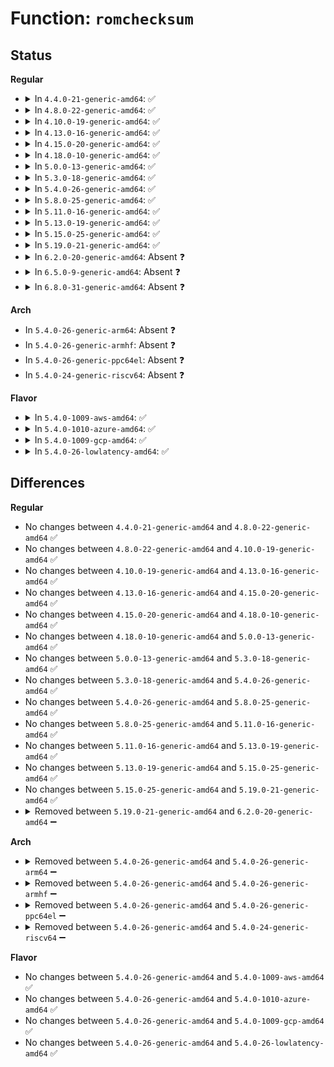 # Function: <code>romchecksum</code>

## Status
<b>Regular</b>
<ul>
<li>
<details>
<summary>In <code>4.4.0-21-generic-amd64</code>: ✅</summary>

```c
int romchecksum(const unsigned char * rom, long unsigned int length)
```

```json
{
  "name": "romchecksum",
  "collision_type": "Unique Static",
  "inline_type": "No",
  "funcs": [
    {
      "addr": 18446744071594995536,
      "name": "romchecksum",
      "external": false,
      "loc": "arch/x86/kernel/probe_roms.c:188",
      "file": "arch/x86/kernel/probe_roms.c",
      "inline": "seen, unknown",
      "caller_inline": [],
      "caller_func": [
        "arch/x86/kernel/probe_roms.c:probe_roms",
        "arch/x86/kernel/probe_roms.c:probe_roms",
        "arch/x86/kernel/probe_roms.c:probe_roms"
      ]
    }
  ],
  "symbols": [
    {
      "addr": 18446744071594995536,
      "name": "romchecksum",
      "section": ".init.text",
      "bind": "STB_LOCAL",
      "size": 131
    }
  ]
}
```
</details>
</li>
<li>
<details>
<summary>In <code>4.8.0-22-generic-amd64</code>: ✅</summary>

```c
int romchecksum(const unsigned char * rom, long unsigned int length)
```

```json
{
  "name": "romchecksum",
  "collision_type": "Unique Static",
  "inline_type": "No",
  "funcs": [
    {
      "addr": 18446744071595159017,
      "name": "romchecksum",
      "external": false,
      "loc": "arch/x86/kernel/probe_roms.c:188",
      "file": "arch/x86/kernel/probe_roms.c",
      "inline": "seen, unknown",
      "caller_inline": [],
      "caller_func": [
        "arch/x86/kernel/probe_roms.c:probe_roms",
        "arch/x86/kernel/probe_roms.c:probe_roms",
        "arch/x86/kernel/probe_roms.c:probe_roms"
      ]
    }
  ],
  "symbols": [
    {
      "addr": 18446744071595159017,
      "name": "romchecksum",
      "section": ".init.text",
      "bind": "STB_LOCAL",
      "size": 131
    }
  ]
}
```
</details>
</li>
<li>
<details>
<summary>In <code>4.10.0-19-generic-amd64</code>: ✅</summary>

```c
int romchecksum(const unsigned char * rom, long unsigned int length)
```

```json
{
  "name": "romchecksum",
  "collision_type": "Unique Static",
  "inline_type": "No",
  "funcs": [
    {
      "addr": 18446744071595401592,
      "name": "romchecksum",
      "external": false,
      "loc": "arch/x86/kernel/probe_roms.c:188",
      "file": "arch/x86/kernel/probe_roms.c",
      "inline": "seen, unknown",
      "caller_inline": [],
      "caller_func": [
        "arch/x86/kernel/probe_roms.c:probe_roms",
        "arch/x86/kernel/probe_roms.c:probe_roms",
        "arch/x86/kernel/probe_roms.c:probe_roms"
      ]
    }
  ],
  "symbols": [
    {
      "addr": 18446744071595401592,
      "name": "romchecksum",
      "section": ".init.text",
      "bind": "STB_LOCAL",
      "size": 131
    }
  ]
}
```
</details>
</li>
<li>
<details>
<summary>In <code>4.13.0-16-generic-amd64</code>: ✅</summary>

```c
int romchecksum(const unsigned char * rom, long unsigned int length)
```

```json
{
  "name": "romchecksum",
  "collision_type": "Unique Static",
  "inline_type": "No",
  "funcs": [
    {
      "addr": 18446744071596321028,
      "name": "romchecksum",
      "external": false,
      "loc": "arch/x86/kernel/probe_roms.c:188",
      "file": "arch/x86/kernel/probe_roms.c",
      "inline": "seen, unknown",
      "caller_inline": [],
      "caller_func": [
        "arch/x86/kernel/probe_roms.c:probe_roms",
        "arch/x86/kernel/probe_roms.c:probe_roms",
        "arch/x86/kernel/probe_roms.c:probe_roms"
      ]
    }
  ],
  "symbols": [
    {
      "addr": 18446744071596321028,
      "name": "romchecksum",
      "section": ".init.text",
      "bind": "STB_LOCAL",
      "size": 134
    }
  ]
}
```
</details>
</li>
<li>
<details>
<summary>In <code>4.15.0-20-generic-amd64</code>: ✅</summary>

```c
int romchecksum(const unsigned char * rom, long unsigned int length)
```

```json
{
  "name": "romchecksum",
  "collision_type": "Unique Static",
  "inline_type": "No",
  "funcs": [
    {
      "addr": 18446744071602638972,
      "name": "romchecksum",
      "external": false,
      "loc": "arch/x86/kernel/probe_roms.c:189",
      "file": "arch/x86/kernel/probe_roms.c",
      "inline": "seen, unknown",
      "caller_inline": [],
      "caller_func": [
        "arch/x86/kernel/probe_roms.c:probe_roms",
        "arch/x86/kernel/probe_roms.c:probe_roms",
        "arch/x86/kernel/probe_roms.c:probe_roms"
      ]
    }
  ],
  "symbols": [
    {
      "addr": 18446744071602638972,
      "name": "romchecksum",
      "section": ".init.text",
      "bind": "STB_LOCAL",
      "size": 134
    }
  ]
}
```
</details>
</li>
<li>
<details>
<summary>In <code>4.18.0-10-generic-amd64</code>: ✅</summary>

```c
int romchecksum(const unsigned char * rom, long unsigned int length)
```

```json
{
  "name": "romchecksum",
  "collision_type": "Unique Static",
  "inline_type": "No",
  "funcs": [
    {
      "addr": 18446744071602808634,
      "name": "romchecksum",
      "external": false,
      "loc": "arch/x86/kernel/probe_roms.c:189",
      "file": "arch/x86/kernel/probe_roms.c",
      "inline": "seen, unknown",
      "caller_inline": [],
      "caller_func": [
        "arch/x86/kernel/probe_roms.c:probe_roms",
        "arch/x86/kernel/probe_roms.c:probe_roms",
        "arch/x86/kernel/probe_roms.c:probe_roms"
      ]
    }
  ],
  "symbols": [
    {
      "addr": 18446744071602808634,
      "name": "romchecksum",
      "section": ".init.text",
      "bind": "STB_LOCAL",
      "size": 134
    }
  ]
}
```
</details>
</li>
<li>
<details>
<summary>In <code>5.0.0-13-generic-amd64</code>: ✅</summary>

```c
int romchecksum(const unsigned char * rom, long unsigned int length)
```

```json
{
  "name": "romchecksum",
  "collision_type": "Unique Static",
  "inline_type": "No",
  "funcs": [
    {
      "addr": 18446744071604603676,
      "name": "romchecksum",
      "external": false,
      "loc": "arch/x86/kernel/probe_roms.c:189",
      "file": "arch/x86/kernel/probe_roms.c",
      "inline": "seen, unknown",
      "caller_inline": [],
      "caller_func": [
        "arch/x86/kernel/probe_roms.c:probe_roms",
        "arch/x86/kernel/probe_roms.c:probe_roms",
        "arch/x86/kernel/probe_roms.c:probe_roms"
      ]
    }
  ],
  "symbols": [
    {
      "addr": 18446744071604603676,
      "name": "romchecksum",
      "section": ".init.text",
      "bind": "STB_LOCAL",
      "size": 134
    }
  ]
}
```
</details>
</li>
<li>
<details>
<summary>In <code>5.3.0-18-generic-amd64</code>: ✅</summary>

```c
int romchecksum(const unsigned char * rom, long unsigned int length)
```

```json
{
  "name": "romchecksum",
  "collision_type": "Unique Static",
  "inline_type": "No",
  "funcs": [
    {
      "addr": 18446744071604699280,
      "name": "romchecksum",
      "external": false,
      "loc": "arch/x86/kernel/probe_roms.c:189",
      "file": "arch/x86/kernel/probe_roms.c",
      "inline": "seen, unknown",
      "caller_inline": [],
      "caller_func": [
        "arch/x86/kernel/probe_roms.c:probe_roms",
        "arch/x86/kernel/probe_roms.c:probe_roms",
        "arch/x86/kernel/probe_roms.c:probe_roms"
      ]
    }
  ],
  "symbols": [
    {
      "addr": 18446744071604699280,
      "name": "romchecksum",
      "section": ".init.text",
      "bind": "STB_LOCAL",
      "size": 127
    }
  ]
}
```
</details>
</li>
<li>
<details>
<summary>In <code>5.4.0-26-generic-amd64</code>: ✅</summary>

```c
int romchecksum(const unsigned char * rom, long unsigned int length)
```

```json
{
  "name": "romchecksum",
  "collision_type": "Unique Static",
  "inline_type": "No",
  "funcs": [
    {
      "addr": 18446744071604711666,
      "name": "romchecksum",
      "external": false,
      "loc": "arch/x86/kernel/probe_roms.c:189",
      "file": "arch/x86/kernel/probe_roms.c",
      "inline": "seen, unknown",
      "caller_inline": [],
      "caller_func": [
        "arch/x86/kernel/probe_roms.c:probe_roms",
        "arch/x86/kernel/probe_roms.c:probe_roms",
        "arch/x86/kernel/probe_roms.c:probe_roms"
      ]
    }
  ],
  "symbols": [
    {
      "addr": 18446744071604711666,
      "name": "romchecksum",
      "section": ".init.text",
      "bind": "STB_LOCAL",
      "size": 127
    }
  ]
}
```
</details>
</li>
<li>
<details>
<summary>In <code>5.8.0-25-generic-amd64</code>: ✅</summary>

```c
int romchecksum(const unsigned char * rom, long unsigned int length)
```

```json
{
  "name": "romchecksum",
  "collision_type": "Unique Static",
  "inline_type": "No",
  "funcs": [
    {
      "addr": 18446744071609058159,
      "name": "romchecksum",
      "external": false,
      "loc": "arch/x86/kernel/probe_roms.c:189",
      "file": "arch/x86/kernel/probe_roms.c",
      "inline": "seen, unknown",
      "caller_inline": [],
      "caller_func": [
        "arch/x86/kernel/probe_roms.c:probe_roms",
        "arch/x86/kernel/probe_roms.c:probe_roms",
        "arch/x86/kernel/probe_roms.c:probe_roms"
      ]
    }
  ],
  "symbols": [
    {
      "addr": 18446744071609058159,
      "name": "romchecksum",
      "section": ".init.text",
      "bind": "STB_LOCAL",
      "size": 127
    }
  ]
}
```
</details>
</li>
<li>
<details>
<summary>In <code>5.11.0-16-generic-amd64</code>: ✅</summary>

```c
int romchecksum(const unsigned char * rom, long unsigned int length)
```

```json
{
  "name": "romchecksum",
  "collision_type": "Unique Static",
  "inline_type": "No",
  "funcs": [
    {
      "addr": 18446744071612121519,
      "name": "romchecksum",
      "external": false,
      "loc": "arch/x86/kernel/probe_roms.c:189",
      "file": "arch/x86/kernel/probe_roms.c",
      "inline": "seen, unknown",
      "caller_inline": [],
      "caller_func": [
        "arch/x86/kernel/probe_roms.c:probe_roms",
        "arch/x86/kernel/probe_roms.c:probe_roms",
        "arch/x86/kernel/probe_roms.c:probe_roms"
      ]
    }
  ],
  "symbols": [
    {
      "addr": 18446744071612121519,
      "name": "romchecksum",
      "section": ".init.text",
      "bind": "STB_LOCAL",
      "size": 127
    }
  ]
}
```
</details>
</li>
<li>
<details>
<summary>In <code>5.13.0-19-generic-amd64</code>: ✅</summary>

```c
int romchecksum(const unsigned char * rom, long unsigned int length)
```

```json
{
  "name": "romchecksum",
  "collision_type": "Unique Static",
  "inline_type": "No",
  "funcs": [
    {
      "addr": 18446744071614261594,
      "name": "romchecksum",
      "external": false,
      "loc": "arch/x86/kernel/probe_roms.c:189",
      "file": "arch/x86/kernel/probe_roms.c",
      "inline": "seen, unknown",
      "caller_inline": [],
      "caller_func": [
        "arch/x86/kernel/probe_roms.c:probe_roms",
        "arch/x86/kernel/probe_roms.c:probe_roms",
        "arch/x86/kernel/probe_roms.c:probe_roms"
      ]
    }
  ],
  "symbols": [
    {
      "addr": 18446744071614261594,
      "name": "romchecksum",
      "section": ".init.text",
      "bind": "STB_LOCAL",
      "size": 127
    }
  ]
}
```
</details>
</li>
<li>
<details>
<summary>In <code>5.15.0-25-generic-amd64</code>: ✅</summary>

```c
int romchecksum(const unsigned char * rom, long unsigned int length)
```

```json
{
  "name": "romchecksum",
  "collision_type": "Unique Static",
  "inline_type": "No",
  "funcs": [
    {
      "addr": 18446744071615182720,
      "name": "romchecksum",
      "external": false,
      "loc": "arch/x86/kernel/probe_roms.c:189",
      "file": "arch/x86/kernel/probe_roms.c",
      "inline": "seen, unknown",
      "caller_inline": [],
      "caller_func": [
        "arch/x86/kernel/probe_roms.c:probe_roms",
        "arch/x86/kernel/probe_roms.c:probe_roms",
        "arch/x86/kernel/probe_roms.c:probe_roms"
      ]
    }
  ],
  "symbols": [
    {
      "addr": 18446744071615182720,
      "name": "romchecksum",
      "section": ".init.text",
      "bind": "STB_LOCAL",
      "size": 127
    }
  ]
}
```
</details>
</li>
<li>
<details>
<summary>In <code>5.19.0-21-generic-amd64</code>: ✅</summary>

```c
int romchecksum(const unsigned char * rom, long unsigned int length)
```

```json
{
  "name": "romchecksum",
  "collision_type": "Unique Static",
  "inline_type": "No",
  "funcs": [
    {
      "addr": 18446744071616948971,
      "name": "romchecksum",
      "external": false,
      "loc": "arch/x86/kernel/probe_roms.c:190",
      "file": "arch/x86/kernel/probe_roms.c",
      "inline": "seen, unknown",
      "caller_inline": [],
      "caller_func": [
        "arch/x86/kernel/probe_roms.c:probe_roms",
        "arch/x86/kernel/probe_roms.c:probe_roms",
        "arch/x86/kernel/probe_roms.c:probe_roms"
      ]
    }
  ],
  "symbols": [
    {
      "addr": 18446744071616948971,
      "name": "romchecksum",
      "section": ".init.text",
      "bind": "STB_LOCAL",
      "size": 143
    }
  ]
}
```
</details>
</li>
<li>
<details>
<summary>In <code>6.2.0-20-generic-amd64</code>: Absent ❓</summary>

```json
{
  "name": "romchecksum",
  "collision_type": "Unique Static",
  "inline_type": "Full",
  "funcs": [
    {
      "addr": 18446744071627559526,
      "name": "romchecksum",
      "external": false,
      "loc": "arch/x86/kernel/probe_roms.c:190",
      "file": "arch/x86/kernel/probe_roms.c",
      "inline": "not declared, inlined",
      "caller_inline": [
        "arch/x86/kernel/probe_roms.c:probe_roms",
        "arch/x86/kernel/probe_roms.c:probe_roms",
        "arch/x86/kernel/probe_roms.c:probe_roms"
      ],
      "caller_func": []
    }
  ],
  "symbols": []
}
```
</details>
</li>
<li>
<details>
<summary>In <code>6.5.0-9-generic-amd64</code>: Absent ❓</summary>

```json
{
  "name": "romchecksum",
  "collision_type": "Unique Static",
  "inline_type": "Full",
  "funcs": [
    {
      "addr": 18446744071619308866,
      "name": "romchecksum",
      "external": false,
      "loc": "arch/x86/kernel/probe_roms.c:190",
      "file": "arch/x86/kernel/probe_roms.c",
      "inline": "not declared, inlined",
      "caller_inline": [
        "arch/x86/kernel/probe_roms.c:probe_roms",
        "arch/x86/kernel/probe_roms.c:probe_roms",
        "arch/x86/kernel/probe_roms.c:probe_roms"
      ],
      "caller_func": []
    }
  ],
  "symbols": []
}
```
</details>
</li>
<li>
<details>
<summary>In <code>6.8.0-31-generic-amd64</code>: Absent ❓</summary>

```json
{
  "name": "romchecksum",
  "collision_type": "Unique Static",
  "inline_type": "Full",
  "funcs": [
    {
      "addr": 18446744071621601890,
      "name": "romchecksum",
      "external": false,
      "loc": "arch/x86/kernel/probe_roms.c:190",
      "file": "arch/x86/kernel/probe_roms.c",
      "inline": "not declared, inlined",
      "caller_inline": [
        "arch/x86/kernel/probe_roms.c:probe_roms",
        "arch/x86/kernel/probe_roms.c:probe_roms",
        "arch/x86/kernel/probe_roms.c:probe_roms"
      ],
      "caller_func": []
    }
  ],
  "symbols": []
}
```
</details>
</li>
</ul>
<b>Arch</b>
<ul>
<li>
In <code>5.4.0-26-generic-arm64</code>: Absent ❓
</li>
<li>
In <code>5.4.0-26-generic-armhf</code>: Absent ❓
</li>
<li>
In <code>5.4.0-26-generic-ppc64el</code>: Absent ❓
</li>
<li>
In <code>5.4.0-24-generic-riscv64</code>: Absent ❓
</li>
</ul>
<b>Flavor</b>
<ul>
<li>
<details>
<summary>In <code>5.4.0-1009-aws-amd64</code>: ✅</summary>

```c
int romchecksum(const unsigned char * rom, long unsigned int length)
```

```json
{
  "name": "romchecksum",
  "collision_type": "Unique Static",
  "inline_type": "No",
  "funcs": [
    {
      "addr": 18446744071604637956,
      "name": "romchecksum",
      "external": false,
      "loc": "arch/x86/kernel/probe_roms.c:189",
      "file": "arch/x86/kernel/probe_roms.c",
      "inline": "seen, unknown",
      "caller_inline": [],
      "caller_func": [
        "arch/x86/kernel/probe_roms.c:probe_roms",
        "arch/x86/kernel/probe_roms.c:probe_roms",
        "arch/x86/kernel/probe_roms.c:probe_roms"
      ]
    }
  ],
  "symbols": [
    {
      "addr": 18446744071604637956,
      "name": "romchecksum",
      "section": ".init.text",
      "bind": "STB_LOCAL",
      "size": 127
    }
  ]
}
```
</details>
</li>
<li>
<details>
<summary>In <code>5.4.0-1010-azure-amd64</code>: ✅</summary>

```c
int romchecksum(const unsigned char * rom, long unsigned int length)
```

```json
{
  "name": "romchecksum",
  "collision_type": "Unique Static",
  "inline_type": "No",
  "funcs": [
    {
      "addr": 18446744071604605951,
      "name": "romchecksum",
      "external": false,
      "loc": "arch/x86/kernel/probe_roms.c:189",
      "file": "arch/x86/kernel/probe_roms.c",
      "inline": "seen, unknown",
      "caller_inline": [],
      "caller_func": [
        "arch/x86/kernel/probe_roms.c:probe_roms",
        "arch/x86/kernel/probe_roms.c:probe_roms",
        "arch/x86/kernel/probe_roms.c:probe_roms"
      ]
    }
  ],
  "symbols": [
    {
      "addr": 18446744071604605951,
      "name": "romchecksum",
      "section": ".init.text",
      "bind": "STB_LOCAL",
      "size": 127
    }
  ]
}
```
</details>
</li>
<li>
<details>
<summary>In <code>5.4.0-1009-gcp-amd64</code>: ✅</summary>

```c
int romchecksum(const unsigned char * rom, long unsigned int length)
```

```json
{
  "name": "romchecksum",
  "collision_type": "Unique Static",
  "inline_type": "No",
  "funcs": [
    {
      "addr": 18446744071604715748,
      "name": "romchecksum",
      "external": false,
      "loc": "arch/x86/kernel/probe_roms.c:189",
      "file": "arch/x86/kernel/probe_roms.c",
      "inline": "seen, unknown",
      "caller_inline": [],
      "caller_func": [
        "arch/x86/kernel/probe_roms.c:probe_roms",
        "arch/x86/kernel/probe_roms.c:probe_roms",
        "arch/x86/kernel/probe_roms.c:probe_roms"
      ]
    }
  ],
  "symbols": [
    {
      "addr": 18446744071604715748,
      "name": "romchecksum",
      "section": ".init.text",
      "bind": "STB_LOCAL",
      "size": 127
    }
  ]
}
```
</details>
</li>
<li>
<details>
<summary>In <code>5.4.0-26-lowlatency-amd64</code>: ✅</summary>

```c
int romchecksum(const unsigned char * rom, long unsigned int length)
```

```json
{
  "name": "romchecksum",
  "collision_type": "Unique Static",
  "inline_type": "No",
  "funcs": [
    {
      "addr": 18446744071604715778,
      "name": "romchecksum",
      "external": false,
      "loc": "arch/x86/kernel/probe_roms.c:189",
      "file": "arch/x86/kernel/probe_roms.c",
      "inline": "seen, unknown",
      "caller_inline": [],
      "caller_func": [
        "arch/x86/kernel/probe_roms.c:probe_roms",
        "arch/x86/kernel/probe_roms.c:probe_roms",
        "arch/x86/kernel/probe_roms.c:probe_roms"
      ]
    }
  ],
  "symbols": [
    {
      "addr": 18446744071604715778,
      "name": "romchecksum",
      "section": ".init.text",
      "bind": "STB_LOCAL",
      "size": 127
    }
  ]
}
```
</details>
</li>
</ul>

## Differences
<b>Regular</b>
<ul>
<li>
No changes between <code>4.4.0-21-generic-amd64</code> and <code>4.8.0-22-generic-amd64</code> ✅
</li>
<li>
No changes between <code>4.8.0-22-generic-amd64</code> and <code>4.10.0-19-generic-amd64</code> ✅
</li>
<li>
No changes between <code>4.10.0-19-generic-amd64</code> and <code>4.13.0-16-generic-amd64</code> ✅
</li>
<li>
No changes between <code>4.13.0-16-generic-amd64</code> and <code>4.15.0-20-generic-amd64</code> ✅
</li>
<li>
No changes between <code>4.15.0-20-generic-amd64</code> and <code>4.18.0-10-generic-amd64</code> ✅
</li>
<li>
No changes between <code>4.18.0-10-generic-amd64</code> and <code>5.0.0-13-generic-amd64</code> ✅
</li>
<li>
No changes between <code>5.0.0-13-generic-amd64</code> and <code>5.3.0-18-generic-amd64</code> ✅
</li>
<li>
No changes between <code>5.3.0-18-generic-amd64</code> and <code>5.4.0-26-generic-amd64</code> ✅
</li>
<li>
No changes between <code>5.4.0-26-generic-amd64</code> and <code>5.8.0-25-generic-amd64</code> ✅
</li>
<li>
No changes between <code>5.8.0-25-generic-amd64</code> and <code>5.11.0-16-generic-amd64</code> ✅
</li>
<li>
No changes between <code>5.11.0-16-generic-amd64</code> and <code>5.13.0-19-generic-amd64</code> ✅
</li>
<li>
No changes between <code>5.13.0-19-generic-amd64</code> and <code>5.15.0-25-generic-amd64</code> ✅
</li>
<li>
No changes between <code>5.15.0-25-generic-amd64</code> and <code>5.19.0-21-generic-amd64</code> ✅
</li>
<li>
<details>
<summary>Removed between <code>5.19.0-21-generic-amd64</code> and <code>6.2.0-20-generic-amd64</code> ➖</summary>

```c
int romchecksum(const unsigned char * rom, long unsigned int length)
```
</details>
</li>
</ul>
<b>Arch</b>
<ul>
<li>
<details>
<summary>Removed between <code>5.4.0-26-generic-amd64</code> and <code>5.4.0-26-generic-arm64</code> ➖</summary>

```c
int romchecksum(const unsigned char * rom, long unsigned int length)
```
</details>
</li>
<li>
<details>
<summary>Removed between <code>5.4.0-26-generic-amd64</code> and <code>5.4.0-26-generic-armhf</code> ➖</summary>

```c
int romchecksum(const unsigned char * rom, long unsigned int length)
```
</details>
</li>
<li>
<details>
<summary>Removed between <code>5.4.0-26-generic-amd64</code> and <code>5.4.0-26-generic-ppc64el</code> ➖</summary>

```c
int romchecksum(const unsigned char * rom, long unsigned int length)
```
</details>
</li>
<li>
<details>
<summary>Removed between <code>5.4.0-26-generic-amd64</code> and <code>5.4.0-24-generic-riscv64</code> ➖</summary>

```c
int romchecksum(const unsigned char * rom, long unsigned int length)
```
</details>
</li>
</ul>
<b>Flavor</b>
<ul>
<li>
No changes between <code>5.4.0-26-generic-amd64</code> and <code>5.4.0-1009-aws-amd64</code> ✅
</li>
<li>
No changes between <code>5.4.0-26-generic-amd64</code> and <code>5.4.0-1010-azure-amd64</code> ✅
</li>
<li>
No changes between <code>5.4.0-26-generic-amd64</code> and <code>5.4.0-1009-gcp-amd64</code> ✅
</li>
<li>
No changes between <code>5.4.0-26-generic-amd64</code> and <code>5.4.0-26-lowlatency-amd64</code> ✅
</li>
</ul>
